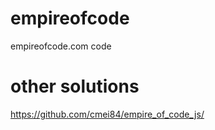 # empireofcode
empireofcode.com code


# other solutions

https://github.com/cmei84/empire_of_code_js/

